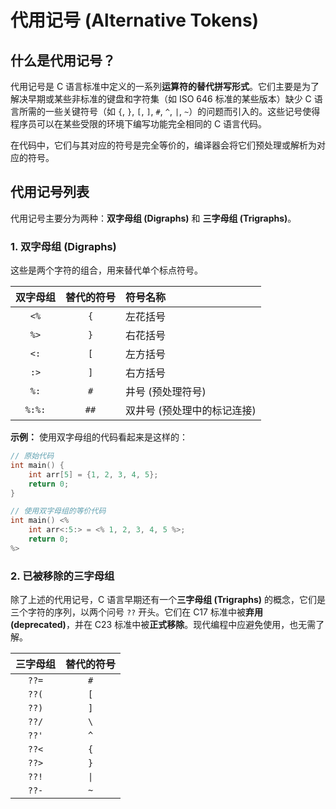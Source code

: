 # 代用记号 (Alternative Tokens)

## 什么是代用记号？

代用记号是 C 语言标准中定义的一系列**运算符的替代拼写形式**。它们主要是为了解决早期或某些非标准的键盘和字符集（如 ISO 646 标准的某些版本）缺少 C 语言所需的一些关键符号（如 `{`, `}`, `[`, `]`, `#`, `^`, `|`, `~`）的问题而引入的。这些记号使得程序员可以在某些受限的环境下编写功能完全相同的 C 语言代码。

在代码中，它们与其对应的符号是完全等价的，编译器会将它们预处理或解析为对应的符号。

## 代用记号列表

代用记号主要分为两种：**双字母组 (Digraphs)** 和 **三字母组 (Trigraphs)**。

### 1. 双字母组 (Digraphs)

这些是两个字符的组合，用来替代单个标点符号。

| 双字母组 | 替代的符号 | 符号名称                    |
| :------: | :--------: | :-------------------------- |
|   `<%`   |    `{`     | 左花括号                    |
|   `%>`   |    `}`     | 右花括号                    |
|   `<:`   |    `[`     | 左方括号                    |
|   `:>`   |    `]`     | 右方括号                    |
|   `%:`   |    `#`     | 井号 (预处理符号)           |
|  `%:%:`  |    `##`    | 双井号 (预处理中的标记连接) |

**示例：**
使用双字母组的代码看起来是这样的：

```c
// 原始代码
int main() {
    int arr[5] = {1, 2, 3, 4, 5};
    return 0;
}

// 使用双字母组的等价代码
int main() <%
    int arr<:5:> = <% 1, 2, 3, 4, 5 %>;
    return 0;
%>
```

### 2. 已被移除的三字母组

除了上述的代用记号，C 语言早期还有一个**三字母组 (Trigraphs)** 的概念，它们是三个字符的序列，以两个问号 `??` 开头。它们在 C17 标准中被**弃用 (deprecated)**，并在 C23 标准中被**正式移除**。现代编程中应避免使用，也无需了解。

| 三字母组 | 替代的符号 |
| :------: | :--------: |
|  `??=`   |    `#`     |
|  `??(`   |    `[`     |
|  `??)`   |    `]`     |
|  `??/`   |    `\`     |
|  `??'`   |    `^`     |
|  `??<`   |    `{`     |
|  `??>`   |    `}`     |
|  `??!`   |    `\|`    |
|  `??-`   |    `~`     |
